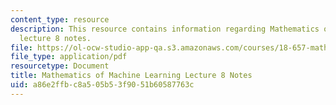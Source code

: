 ```yaml
---
content_type: resource
description: This resource contains information regarding Mathematics of machine learning
  lecture 8 notes.
file: https://ol-ocw-studio-app-qa.s3.amazonaws.com/courses/18-657-mathematics-of-machine-learning-fall-2015/a86e2ffbc8a505b53f9051b60587763c_MIT18_657F15_L8.pdf
file_type: application/pdf
resourcetype: Document
title: Mathematics of Machine Learning Lecture 8 Notes
uid: a86e2ffb-c8a5-05b5-3f90-51b60587763c
---
```


